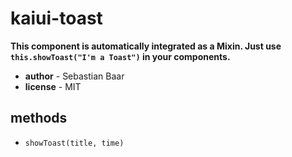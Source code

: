 # kaiui-toast 

**This component is automatically integrated as a Mixin. Just use `this.showToast("I'm a Toast")` in your components.** 

- **author** - Sebastian Baar 
- **license** - MIT 

## methods 

- `showToast(title, time)` 


